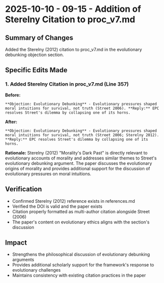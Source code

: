 # 2025-10-10 - 09-15 - Addition of Sterelny Citation to proc_v7.md

## Summary of Changes

Added the Sterelny (2012) citation to proc_v7.md in the evolutionary debunking objection section.

## Specific Edits Made

### 1. Added Sterelny Citation in proc_v7.md (Line 357)
**Before:**
```
**Objection: Evolutionary Debunking** - Evolutionary pressures shaped moral intuitions for survival, not truth (Street 2006). **Reply:** EPC resolves Street's dilemma by collapsing one of its horns.
```

**After:**
```
**Objection: Evolutionary Debunking** - Evolutionary pressures shaped moral intuitions for survival, not truth (Street 2006; Sterelny 2012). **Reply:** EPC resolves Street's dilemma by collapsing one of its horns.
```

**Rationale:** Sterelny (2012) "Morality's Dark Past" is directly relevant to evolutionary accounts of morality and addresses similar themes to Street's evolutionary debunking argument. The paper discusses the evolutionary origins of morality and provides additional support for the discussion of evolutionary pressures on moral intuitions.

## Verification
- Confirmed Sterelny (2012) reference exists in references.md
- Verified the DOI is valid and the paper exists
- Citation properly formatted as multi-author citation alongside Street (2006)
- The paper's content on evolutionary ethics aligns with the section's discussion

## Impact
- Strengthens the philosophical discussion of evolutionary debunking arguments
- Provides additional scholarly support for the framework's response to evolutionary challenges
- Maintains consistency with existing citation practices in the paper